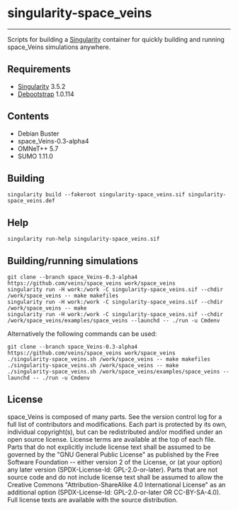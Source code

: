 <!--
SPDX-FileCopyrightText: 2023 Christoph Sommer <sommer@ccs-labs.org>
SPDX-FileCopyrightText: 2023 Mario Franke <research@m-franke.net>

SPDX-License-Identifier: GPL-2.0-or-later
-->

# singularity-space_veins
-----------------

Scripts for building a [Singularity][SYLABS] container for quickly building and running space_Veins simulations anywhere.


## Requirements ##

- [Singularity][SYLABS] 3.5.2
- [Debootstrap][DEBIAN] 1.0.114

[SYLABS]: https://sylabs.io/
[DEBIAN]: https://wiki.debian.org/Debootstrap


## Contents ##

- Debian Buster
- space_Veins-0.3-alpha4
- OMNeT++ 5.7
- SUMO 1.11.0


## Building ##

```
singularity build --fakeroot singularity-space_veins.sif singularity-space_veins.def
```

## Help ##

```
singularity run-help singularity-space_veins.sif
```

## Building/running simulations ##

```
git clone --branch space_Veins-0.3-alpha4 https://github.com/veins/space_veins work/space_veins
singularity run -H work:/work -C singularity-space_veins.sif --chdir /work/space_veins -- make makefiles
singularity run -H work:/work -C singularity-space_veins.sif --chdir /work/space_veins -- make
singularity run -H work:/work -C singularity-space_veins.sif --chdir /work/space_veins/examples/space_veins --launchd -- ./run -u Cmdenv
```

Alternatively the following commands can be used:

```
git clone --branch space_Veins-0.3-alpha4 https://github.com/veins/space_veins work/space_veins
./singularity-space_veins.sh /work/space_veins -- make makefiles
./singularity-space_veins.sh /work/space_veins -- make
./singularity-space_veins.sh /work/space_veins/examples/space_veins --launchd -- ./run -u Cmdenv
```

## License ##

space_Veins is composed of many parts. See the version control log for a full list of
contributors and modifications. Each part is protected by its own, individual
copyright(s), but can be redistributed and/or modified under an open source
license. License terms are available at the top of each file. Parts that do not
explicitly include license text shall be assumed to be governed by the "GNU
General Public License" as published by the Free Software Foundation -- either
version 2 of the License, or (at your option) any later version
(SPDX-License-Id: GPL-2.0-or-later). Parts that are not source code and
do not include license text shall be assumed to allow the Creative Commons
"Attribution-ShareAlike 4.0 International License" as an additional option
(SPDX-License-Id: GPL-2.0-or-later OR CC-BY-SA-4.0). Full license texts
are available with the source distribution.

